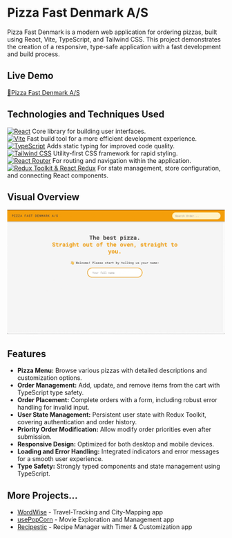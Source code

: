# Pizza Fast Denmark A/S

Pizza Fast Denmark is a modern web application for ordering pizzas, built using React, Vite, TypeScript, and Tailwind CSS. This project demonstrates the creation of a responsive, type-safe application with a fast development and build process.

## Live Demo

[🍕Pizza Fast Denmark A/S](https://pizza-fast-shop-ten.vercel.app/)

## Technologies and Techniques Used

[<img alt="React" src="https://img.shields.io/badge/-React-45b8d8?style=flat-square&logo=react&logoColor=white" height="25">](https://reactjs.org/) Core library for building user interfaces.  
[<img alt="Vite" src="https://img.shields.io/badge/-Vite-646CFF?style=flat-square&logo=vite&logoColor=white" height="25">](https://vitejs.dev/) Fast build tool for a more efficient development experience.  
[<img alt="TypeScript" src="https://img.shields.io/badge/-TypeScript-007ACC?style=flat-square&logo=typescript&logoColor=white" height="25">](https://www.typescriptlang.org/) Adds static typing for improved code quality.  
[<img alt="Tailwind CSS" src="https://img.shields.io/badge/-Tailwind_CSS-38B2AC?style=flat-square&logo=tailwind-css&logoColor=white" height="25">](https://tailwindcss.com/) Utility-first CSS framework for rapid styling.  
[<img alt="React Router" src="https://img.shields.io/badge/-React_Router-CA4245?style=flat-square&logo=react-router&logoColor=white" height="25">](https://reactrouter.com/) For routing and navigation within the application.  
[<img alt="Redux Toolkit & React Redux" src="https://img.shields.io/badge/-Redux_Toolkit-764ABC?style=flat-square&logo=redux&logoColor=white" height="25">](https://redux.js.org/) For state management, store configuration, and connecting React components.

## Visual Overview
[<img src="./visual-overview.gif" alt="Gif Pizza Fast" width="700"/>](./visual-overview.gif)

## Features

- **Pizza Menu:** Browse various pizzas with detailed descriptions and customization options.
- **Order Management:** Add, update, and remove items from the cart with TypeScript type safety.
- **Order Placement:** Complete orders with a form, including robust error handling for invalid input.
- **User State Management:** Persistent user state with Redux Toolkit, covering authentication and order history.
- **Priority Order Modification:** Allow modify order priorities even after submission.
- **Responsive Design:** Optimized for both desktop and mobile devices.
- **Loading and Error Handling:** Integrated indicators and error messages for a smooth user experience.
- **Type Safety:** Strongly typed components and state management using TypeScript.

## More Projects...

- [WordWise](https://github.com/YuejiaoShi/WordWise/) - Travel-Tracking and City-Mapping app
- [usePopCorn](https://github.com/YuejiaoShi/movie-app) - Movie Exploration and Management app
- [Recipestic](https://github.com/YuejiaoShi/recipe-app) - Recipe Manager with Timer & Customization app
